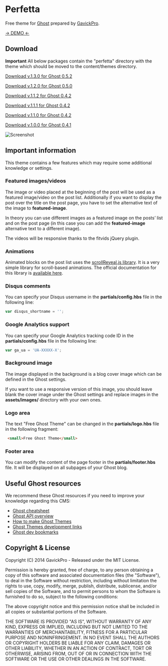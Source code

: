 # Perfetta

Free theme for [Ghost](http://github.com/tryghost/ghost/) prepared by [GavickPro](http://www.gavick.com/).

[-> DEMO <-](http://perfetta.ghost.io)

## Download

**Important** All below packages contain the "perfetta" directory with the theme which should be moved to the content/themes directory.

[Download v.1.3.0 for Ghost 0.5.2](https://github.com/GavickPro/Perfetta-Free-Ghost-Theme/releases/tag/v.1.3.0)

[Download v.1.2.0 for Ghost 0.5.0](https://github.com/GavickPro/Perfetta-Free-Ghost-Theme/releases/tag/v1.2.0)

[Download v.1.1.2 for Ghost 0.4.2](https://github.com/GavickPro/Perfetta-Free-Ghost-Theme/releases/tag/v1.1.2)

[Download v.1.1.1 for Ghost 0.4.2](https://github.com/GavickPro/Perfetta-Free-Ghost-Theme/releases/tag/v1.1.1)

[Download v.1.1.0 for Ghost 0.4.2](https://github.com/GavickPro/Perfetta-Free-Ghost-Theme/releases/tag/v1.1.0)

[Download v.1.0.0 for Ghost 0.4.1](https://github.com/GavickPro/Perfetta-Free-Ghost-Theme/releases/tag/v1.0.0)

![Screenshot](https://www.gavick.com/res/free-restaurant-coffe-ghost-theme-gavickpro.jpg)

## Important information

This theme contains a few features which may require some additional knowledge or settings.

### Featured images/videos

The image or video placed at the beginning of the post will be used as a featured image/video on the post list. Additionally if you want to display the post over the title on the post page, you have to set the alternative text of the image to **featured-image**.

In theory you can use different images as a featured image on the posts’ list and on the post page (in this case you can add the **featured-image** alternative text to a different image).

The videos will be responsive thanks to the fitvids jQuery plugin.

### Animations

Animated blocks on the post list uses the [scrollReveal.js library](http://scrollrevealjs.org/). It is a very simple library for scroll-based animations. The official documentation for this library is [available here](https://github.com/julianlloyd/scrollReveal.js).

### Disqus comments

You can specify your Disqus username in the **partials/config.hbs** file in the following line:

```js
var disqus_shortname = '';
```

### Google Analytics support

You can specify your Google Analytics tracking code ID in the **partials/config.hbs** file in the following line:

```js
var ga_ua = 'UA-XXXXX-X';
```

### Background image

The image displayed in the background is a blog cover image which can be defined in the Ghost settings. 

If you want to use a responsive version of this image, you should leave blank the cover image under the Ghost settings and replace images in the **assets/images/** directory with your own ones.

### Logo area

The text "Free Ghost Theme" can be changed in the **partials/logo.hbs** file in the following fragment:

```html
 <small>Free Ghost Theme</small>
```

### Footer area

You can modify the content of the page footer in the **partials/footer.hbs** file. It will be displayed on all subpages of your Ghost blog.

## Useful Ghost resources

We recommend these Ghost resources if you need to improve your knowledge regarding this CMS:

* [Ghost cheatsheet](http://howtoghost.net/ghost-cheatsheet/)
* [Ghost API overview](http://www.metacotta.com/ghost-api-overview/)
* [How to make Ghost Themes](http://docs.ghost.org/themes/)
* [Ghost Themes development links](http://ghost.centminmod.com/ghost-themes/)
* [Ghost dev bookmarks](https://github.com/ninjaas/ghost-dev-bookmark)

## Copyright & License

Copyright (C) 2014 GavickPro - Released under the MIT License.

Permission is hereby granted, free of charge, to any person obtaining a copy of this software and associated documentation files (the "Software"), to deal in the Software without restriction, including without limitation the rights to use, copy, modify, merge, publish, distribute, sublicense, and/or sell copies of the Software, and to permit persons to whom the Software is furnished to do so, subject to the following conditions:

The above copyright notice and this permission notice shall be included in all copies or substantial portions of the Software.

THE SOFTWARE IS PROVIDED "AS IS", WITHOUT WARRANTY OF ANY KIND, EXPRESS OR IMPLIED, INCLUDING BUT NOT LIMITED TO THE WARRANTIES OF MERCHANTABILITY, FITNESS FOR A PARTICULAR PURPOSE AND
NONINFRINGEMENT. IN NO EVENT SHALL THE AUTHORS OR COPYRIGHT HOLDERS BE LIABLE FOR ANY CLAIM, DAMAGES OR OTHER LIABILITY, WHETHER IN AN ACTION OF CONTRACT, TORT OR OTHERWISE, ARISING FROM, OUT OF OR IN CONNECTION WITH THE SOFTWARE OR THE USE OR OTHER DEALINGS IN THE SOFTWARE.
